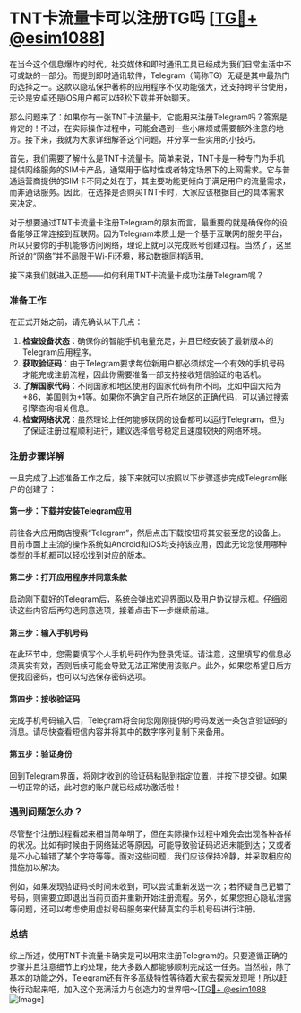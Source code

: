 # TNT卡流量卡可以注册TG吗 [[TG💪+ @esim1088](https://t.me/s/esim1088)]

在当今这个信息爆炸的时代，社交媒体和即时通讯工具已经成为我们日常生活中不可或缺的一部分。而提到即时通讯软件，Telegram（简称TG）无疑是其中最热门的选择之一。这款以隐私保护著称的应用程序不仅功能强大，还支持跨平台使用，无论是安卓还是iOS用户都可以轻松下载并开始聊天。

那么问题来了：如果你有一张TNT卡流量卡，它能用来注册Telegram吗？答案是肯定的！不过，在实际操作过程中，可能会遇到一些小麻烦或需要额外注意的地方。接下来，我就为大家详细解答这个问题，并分享一些实用的小技巧。

首先，我们需要了解什么是TNT卡流量卡。简单来说，TNT卡是一种专门为手机提供网络服务的SIM卡产品，通常用于临时性或者特定场景下的上网需求。它与普通运营商提供的SIM卡不同之处在于，其主要功能更倾向于满足用户的流量需求，而非通话服务。因此，在选择是否购买TNT卡时，大家应该根据自己的具体需求来决定。

对于想要通过TNT卡流量卡注册Telegram的朋友而言，最重要的就是确保你的设备能够正常连接到互联网。因为Telegram本质上是一个基于互联网的服务平台，所以只要你的手机能够访问网络，理论上就可以完成账号创建过程。当然了，这里所说的“网络”并不局限于Wi-Fi环境，移动数据同样适用。

接下来我们就进入正题——如何利用TNT卡流量卡成功注册Telegram呢？

### 准备工作

在正式开始之前，请先确认以下几点：

1. **检查设备状态**：确保你的智能手机电量充足，并且已经安装了最新版本的Telegram应用程序。
2. **获取验证码**：由于Telegram要求每位新用户都必须绑定一个有效的手机号码才能完成注册流程，因此你需要准备一部支持接收短信验证的电话机。
3. **了解国家代码**：不同国家和地区使用的国家代码有所不同，比如中国大陆为+86，美国则为+1等。如果你不确定自己所在地区的正确代码，可以通过搜索引擎查询相关信息。
4. **检查网络状况**：虽然理论上任何能够联网的设备都可以运行Telegram，但为了保证注册过程顺利进行，建议选择信号稳定且速度较快的网络环境。

### 注册步骤详解

一旦完成了上述准备工作之后，接下来就可以按照以下步骤逐步完成Telegram账户的创建了：

#### 第一步：下载并安装Telegram应用

前往各大应用商店搜索“Telegram”，然后点击下载按钮将其安装至您的设备上。目前市面上主流的操作系统如Android和iOS均支持该应用，因此无论您使用哪种类型的手机都可以轻松找到对应的版本。

#### 第二步：打开应用程序并同意条款

启动刚下载好的Telegram后，系统会弹出欢迎界面以及用户协议提示框。仔细阅读这些内容后再勾选同意选项，接着点击下一步继续前进。

#### 第三步：输入手机号码

在此环节中，您需要填写个人手机号码作为登录凭证。请注意，这里填写的信息必须真实有效，否则后续可能会导致无法正常使用该账户。此外，如果您希望日后方便找回密码，也可以勾选保存密码选项。

#### 第四步：接收验证码

完成手机号码输入后，Telegram将会向您刚刚提供的号码发送一条包含验证码的消息。请尽快查看短信内容并将其中的数字序列复制下来备用。

#### 第五步：验证身份

回到Telegram界面，将刚才收到的验证码粘贴到指定位置，并按下提交键。如果一切正常的话，此时您的账户就已经成功激活啦！

### 遇到问题怎么办？

尽管整个注册过程看起来相当简单明了，但在实际操作过程中难免会出现各种各样的状况。比如有时候由于网络延迟等原因，可能导致验证码迟迟未能到达；又或者是不小心输错了某个字符等等。面对这些问题，我们应该保持冷静，并采取相应的措施加以解决。

例如，如果发现验证码长时间未收到，可以尝试重新发送一次；若怀疑自己记错了号码，则需要立即退出当前页面并重新开始注册流程。另外，如果您担心隐私泄露等问题，还可以考虑使用虚拟号码服务来代替真实的手机号码进行注册。

### 总结

综上所述，使用TNT卡流量卡确实是可以用来注册Telegram的。只要遵循正确的步骤并且注意细节上的处理，绝大多数人都能够顺利完成这一任务。当然啦，除了基本的功能之外，Telegram还有许多高级特性等待着大家去探索发现哦！所以赶快行动起来吧，加入这个充满活力与创造力的世界吧～[[TG💪+ @esim1088](https://t.me/s/esim1088) ![Image](https://i.postimg.cc/4NQfJmqS/Snipaste-2025-05-13-00-14-12.png)]